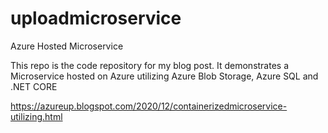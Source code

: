 # uploadmicroservice
Azure Hosted Microservice

This repo is the code repository for my blog post.  It demonstrates a Microservice hosted on Azure utilizing Azure Blob Storage, Azure SQL and .NET CORE

https://azureup.blogspot.com/2020/12/containerizedmicroservice-utilizing.html 
